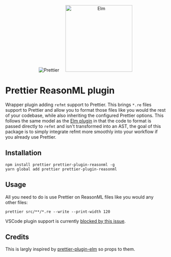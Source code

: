 <p align="center">
  &nbsp;&nbsp;<img alt="Prettier"
  src="https://cdn.rawgit.com/prettier/prettier-logo/master/images/prettier-icon-light.svg">&nbsp;&nbsp;
  &nbsp;&nbsp;<img alt="Elm"
  height="210"
  src="https://upload.wikimedia.org/wikipedia/commons/thumb/f/f3/Elm_logo.svg/1024px-Elm_logo.svg.png">&nbsp;&nbsp;
</p>

# Prettier ReasonML plugin

Wrapper plugin adding `refmt` support to Prettier. This brings `*.re` files support to Prettier and allow you to format those files like you would the rest of your codebase, while also inheriting the configured Prettier options. This follows the same model as the [Elm plugin](https://github.com/gicentre/prettier-plugin-elm) in that the code to format is passed directly to `refmt` and isn't transformed into an AST, the goal of this package is to simply integrate refmt more smoothly into your workflow if you already use Prettier.

## Installation

```shell
npm install prettier prettier-plugin-reasonml -g
yarn global add prettier prettier-plugin-reasonml
```

## Usage

All you need to do is use Prettier on ReasonML files like you would any other files:

```shell
prettier src/**/*.re --write --print-width 120
```

VSCode plugin support is currently [blocked by this issue](https://github.com/prettier/prettier-vscode/issues/395).

## Credits

This is largly inspired by [prettier-plugin-elm](https://github.com/gicentre/prettier-plugin-elm) so props to them.
